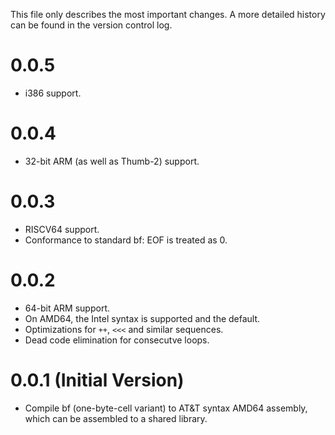 This file only describes the most important changes. A more detailed history
can be found in the version control log.

# 0.0.5

- i386 support.

# 0.0.4

- 32-bit ARM (as well as Thumb-2) support.

# 0.0.3

- RISCV64 support.
- Conformance to standard bf: EOF is treated as 0.

# 0.0.2

- 64-bit ARM support.
- On AMD64, the Intel syntax is supported and the default.
- Optimizations for `++`, `<<<` and similar sequences.
- Dead code elimination for consecutve loops.

# 0.0.1 (Initial Version)

- Compile bf (one-byte-cell variant) to AT&T syntax AMD64 assembly,
which can be assembled to a shared library.
